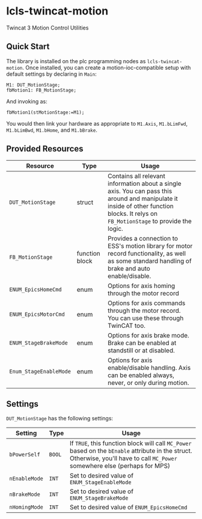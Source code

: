 # lcls-twincat-motion
Twincat 3 Motion Control Utilities

## Quick Start
The library is installed on the plc programming nodes as `lcls-twincat-motion`. Once installed, you can create a motion-ioc-compatible setup with default settings by declaring in `Main`:
```
M1: DUT_MotionStage;
fbMotion1: FB_MotionStage;
```
And invoking as:
```
fbMotion1(stMotionStage:=M1);
```

You would then link your hardware as appropriate to `M1.Axis`, `M1.bLimFwd`, `M1.bLimBwd`, `M1.bHome`, and `M1.bBrake`.


## Provided Resources
| Resource | Type | Usage |
| --- | --- | --- |
| `DUT_MotionStage` | struct | Contains all relevant information about a single axis. You can pass this around and manipulate it inside of other function blocks. It relys on `FB_MotionStage` to provide the logic. |
| `FB_MotionStage` | function block | Provides a connection to ESS's motion library for motor record functionality, as well as some standard handling of brake and auto enable/disable. |
| `ENUM_EpicsHomeCmd ` | enum | Options for axis homing through the motor record |
| `ENUM_EpicsMotorCmd` | enum | Options for axis commands through the motor record. You can use these through TwinCAT too. |
| `ENUM_StageBrakeMode` | enum | Options for axis brake mode. Brake can be enabled at standstill or at disabled. |
| `Enum_StageEnableMode` | enum | Options for axis enable/disable handling. Axis can be enabled always, never, or only during motion. |

## Settings
`DUT_MotionStage` has the following settings:

| Setting | Type | Usage |
| --- | --- | --- |
| `bPowerSelf` | `BOOL` | If `TRUE`, this function block will call `MC_Power` based on the `bEnable` attribute in the struct. Otherwise, you'll have to call `MC_Power` somewhere else (perhaps for MPS) |
| `nEnableMode` | `INT` | Set to desired value of `ENUM_StageEnableMode` |
| `nBrakeMode` | `INT` | Set to desired value of `ENUM_StageBrakeMode` |
| `nHomingMode` | `INT` | Set to desired value of `ENUM_EpicsHomeCmd` |
